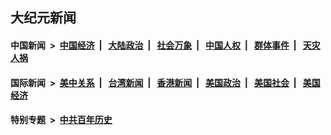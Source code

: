 ## 大纪元新闻

#### 中国新闻 &nbsp;>&nbsp; [中国经济](indexes/ncid283/README.md?02130445) &nbsp;| &nbsp; [大陆政治](indexes/ncid277/README.md?02130445) &nbsp;| &nbsp; [社会万象](indexes/ncid282/README.md?02130445) &nbsp;| &nbsp; [中国人权](indexes/ncid278/README.md?02130445) &nbsp;| &nbsp; [群体事件](indexes/ncid279/README.md?02130445) &nbsp;| &nbsp; [天灾人祸](indexes/ncid280/README.md?02130445)

#### 国际新闻 &nbsp;>&nbsp; [美中关系](indexes/nf1412576/README.md?02130445) &nbsp;| &nbsp; [台湾新闻](indexes/ncid1349361/README.md?02130445) &nbsp;| &nbsp; [香港新闻](indexes/ncid1349362/README.md?02130445) &nbsp;| &nbsp; [美国政治](indexes/ncid1078159/README.md?02130445) &nbsp;| &nbsp; [美国社会](indexes/ncid1078160/README.md?02130445) &nbsp;| &nbsp; [美国经济](indexes/ncid1078158/README.md?02130445)

#### 特别专题 &nbsp;>&nbsp; [中共百年历史](https://github.com/epoch-news/epoch-special/blob/master/README.md?02130445)  
